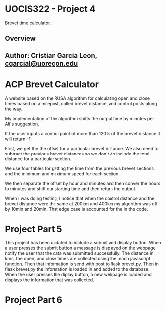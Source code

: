 # UOCIS322 - Project 4 #
Brevet time calculator.

## Overview

## Author: Cristian Garcia Leon, cgarcial@uoregon.edu ##

# ACP Brevet Calculator
A website based on the RUSA algorithm for calculating open and close times
based on a milepost, called brevet distance, and control posts along the way.

My implementation of the algorithm shifts the output time by minutes per Ali's suggestion.

If the user inputs a control point of more than 120% of the brevet distance it will return -1.

First, we get the the offset for a particular brevet distance. We also need to subtract
the previous brevet distances so we don't do include the total distance for a particular section.

We use four tables for getting the time from the previous brevet sections and the minimum and maximum speed
for each section.

We then separate the offset by hour and minutes and then conver the hours to minutes and shift our starting time
and then return the output.

When I was doing testing, I notice that when the control distance and the brevet distance were the same at 200km and 400km my algorithm was off by 10min and 20min. That edge case is accounted for the in the code.


# Project Part 5
This project has been updated to include a submit and display button. When a user presses the submit button a message is displayed on the webpage notify the user that the data was submitted successfully. The distance in kms, the open, and close times are collected using the .each javascript function. Then that information is send with post to flask brevet.py. Then in flask brevet.py the information is loaded in and added to the database. When the user presses the diplay button, a new webpage is loaded and displays the information that was collected.

# Project Part 6

